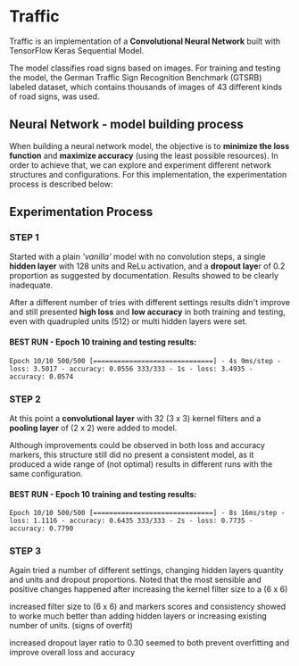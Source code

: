 # Traffic
Traffic is an implementation of a **Convolutional Neural Network** built with TensorFlow Keras Sequential Model.

The model classifies road signs based on images. For training and testing the model, the German Traffic Sign Recognition Benchmark (GTSRB) labeled dataset, which contains thousands of images of 43 different kinds of road signs, was used.

## Neural Network - model building process
When building a neural network model, the objective is to **minimize the loss function** and **maximize accuracy** (using the least possible resources). In order to achieve that, we can explore and experiment different network structures and configurations. For this implementation, the experimentation process is described below:

## Experimentation Process 

### STEP 1
Started with a plain *'vanilla'* model with no convolution steps, a single **hidden layer** with 128 units and ReLu activation, and a **dropout laye**r of 0.2 proportion as suggested by documentation. Results showed to be clearly inadequate.

After a different number of tries with different settings results didn't improve and still presented **high loss** and **low accuracy** in both training and testing, even with quadrupled units (512) or multi hidden layers were set.

#### BEST RUN - Epoch 10 training and testing results: 

`Epoch 10/10
500/500 [==============================] - 4s 9ms/step - loss: 3.5017 - accuracy: 0.0556
333/333 - 1s - loss: 3.4935 - accuracy: 0.0574`


### STEP 2
At this point a **convolutional layer** with 32 (3 x 3) kernel filters and a **pooling layer** of (2 x 2) were added to model. 

Although improvements could be observed in both loss and accuracy markers, this structure still did no present a consistent model, as it produced a wide range of (not optimal) results in different runs with the same configuration. 

#### BEST RUN - Epoch 10 training and testing results:
`Epoch 10/10
500/500 [==============================] - 8s 16ms/step - loss: 1.1116 - accuracy: 0.6435
333/333 - 2s - loss: 0.7735 - accuracy: 0.7790`

### STEP 3
Again tried a number of different settings, changing hidden layers quantity and units and dropout proportions. Noted that the most sensible and positive changes happened after increasing the kernel filter size to a (6 x 6)


increased filter size to (6 x 6) and markers scores and consistency showed to worke much better than adding hidden layers or increasing existing number of units. (signs of overfit)

increased dropout layer ratio to 0.30 seemed to both prevent overfitting and improve overall loss and accuracy





